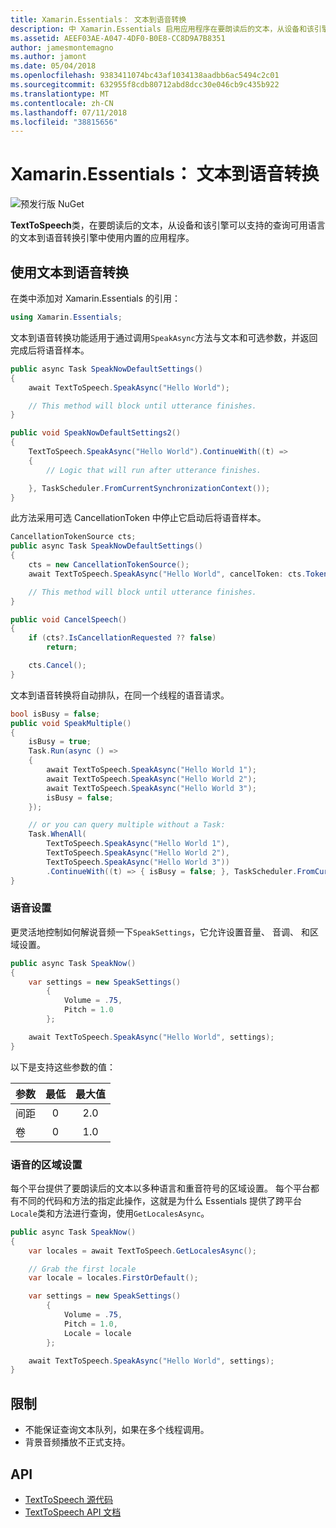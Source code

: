 ```yaml
---
title: Xamarin.Essentials： 文本到语音转换
description: 中 Xamarin.Essentials 启用应用程序在要朗读后的文本，从设备和该引擎可以支持的查询可用语言的文本到语音转换引擎中使用内置的 TextToSpeech 类。
ms.assetid: AEEF03AE-A047-4DF0-B0E8-CC8D9A7B8351
author: jamesmontemagno
ms.author: jamont
ms.date: 05/04/2018
ms.openlocfilehash: 9383411074bc43af1034138aadbb6ac5494c2c01
ms.sourcegitcommit: 632955f8cdb80712abd8dcc30e046cb9c435b922
ms.translationtype: MT
ms.contentlocale: zh-CN
ms.lasthandoff: 07/11/2018
ms.locfileid: "38815656"
---
```

# <a name="xamarinessentials-text-to-speech"></a>Xamarin.Essentials： 文本到语音转换

![预发行版 NuGet](~/media/shared/pre-release.png)

**TextToSpeech**类，在要朗读后的文本，从设备和该引擎可以支持的查询可用语言的文本到语音转换引擎中使用内置的应用程序。

## <a name="using-text-to-speech"></a>使用文本到语音转换

在类中添加对 Xamarin.Essentials 的引用：

```csharp
using Xamarin.Essentials;
```

文本到语音转换功能适用于通过调用`SpeakAsync`方法与文本和可选参数，并返回完成后将语音样本。 

```csharp
public async Task SpeakNowDefaultSettings()
{
    await TextToSpeech.SpeakAsync("Hello World");

    // This method will block until utterance finishes.
}

public void SpeakNowDefaultSettings2()
{
    TextToSpeech.SpeakAsync("Hello World").ContinueWith((t) => 
    {
        // Logic that will run after utterance finishes.

    }, TaskScheduler.FromCurrentSynchronizationContext());
}
```

此方法采用可选 CancellationToken 中停止它启动后将语音样本。 
```csharp
CancellationTokenSource cts;
public async Task SpeakNowDefaultSettings()
{
    cts = new CancellationTokenSource();
    await TextToSpeech.SpeakAsync("Hello World", cancelToken: cts.Token);

    // This method will block until utterance finishes.
}

public void CancelSpeech()
{
    if (cts?.IsCancellationRequested ?? false)
        return;

    cts.Cancel();
}
```

文本到语音转换将自动排队，在同一个线程的语音请求。 

```csharp
bool isBusy = false;
public void SpeakMultiple()
{
    isBusy = true;
    Task.Run(async () =>
    {
        await TextToSpeech.SpeakAsync("Hello World 1");
        await TextToSpeech.SpeakAsync("Hello World 2");
        await TextToSpeech.SpeakAsync("Hello World 3");
        isBusy = false;
    });

    // or you can query multiple without a Task:
    Task.WhenAll(
        TextToSpeech.SpeakAsync("Hello World 1"),
        TextToSpeech.SpeakAsync("Hello World 2"),
        TextToSpeech.SpeakAsync("Hello World 3"))
        .ContinueWith((t) => { isBusy = false; }, TaskScheduler.FromCurrentSynchronizationContext());
}
```

### <a name="speech-settings"></a>语音设置

更灵活地控制如何解说音频一下`SpeakSettings`，它允许设置音量、 音调、 和区域设置。

```csharp
public async Task SpeakNow()
{
    var settings = new SpeakSettings()
        {
            Volume = .75,
            Pitch = 1.0
        };

    await TextToSpeech.SpeakAsync("Hello World", settings);
}
```

以下是支持这些参数的值：

| 参数 | 最低 | 最大值 |
| --- | :---: | :---: |
| 间距 | 0 | 2.0 |
| 卷 | 0 | 1.0 |

### <a name="speech-locales"></a>语音的区域设置

每个平台提供了要朗读后的文本以多种语言和重音符号的区域设置。 每个平台都有不同的代码和方法的指定此操作，这就是为什么 Essentials 提供了跨平台`Locale`类和方法进行查询，使用`GetLocalesAsync`。

```csharp
public async Task SpeakNow()
{
    var locales = await TextToSpeech.GetLocalesAsync();

    // Grab the first locale
    var locale = locales.FirstOrDefault();

    var settings = new SpeakSettings()
        {
            Volume = .75,
            Pitch = 1.0,
            Locale = locale
        };

    await TextToSpeech.SpeakAsync("Hello World", settings);
}
```

## <a name="limitations"></a>限制

- 不能保证查询文本队列，如果在多个线程调用。
- 背景音频播放不正式支持。

## <a name="api"></a>API

- [TextToSpeech 源代码](https://github.com/xamarin/Essentials/tree/master/Xamarin.Essentials/TextToSpeech)
- [TextToSpeech API 文档](xref:Xamarin.Essentials.TextToSpeech)
